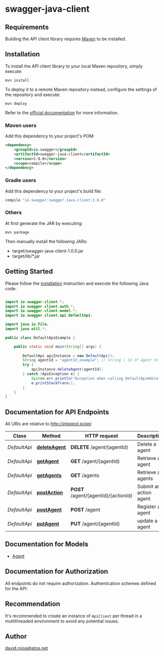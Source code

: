 # swagger-java-client

## Requirements

Building the API client library requires [Maven](https://maven.apache.org/) to be installed.

## Installation

To install the API client library to your local Maven repository, simply execute:

```shell
mvn install
```

To deploy it to a remote Maven repository instead, configure the settings of the repository and execute:

```shell
mvn deploy
```

Refer to the [official documentation](https://maven.apache.org/plugins/maven-deploy-plugin/usage.html) for more information.

### Maven users

Add this dependency to your project's POM:

```xml
<dependency>
    <groupId>io.swagger</groupId>
    <artifactId>swagger-java-client</artifactId>
    <version>1.0.0</version>
    <scope>compile</scope>
</dependency>
```

### Gradle users

Add this dependency to your project's build file:

```groovy
compile "io.swagger:swagger-java-client:1.0.0"
```

### Others

At first generate the JAR by executing:

    mvn package

Then manually install the following JARs:

* target/swagger-java-client-1.0.0.jar
* target/lib/*.jar

## Getting Started

Please follow the [installation](#installation) instruction and execute the following Java code:

```java

import io.swagger.client.*;
import io.swagger.client.auth.*;
import io.swagger.client.model.*;
import io.swagger.client.api.DefaultApi;

import java.io.File;
import java.util.*;

public class DefaultApiExample {

    public static void main(String[] args) {
        
        DefaultApi apiInstance = new DefaultApi();
        String agentId = "agentId_example"; // String | Id of agent to delete
        try {
            apiInstance.deleteAgent(agentId);
        } catch (ApiException e) {
            System.err.println("Exception when calling DefaultApi#deleteAgent");
            e.printStackTrace();
        }
    }
}

```

## Documentation for API Endpoints

All URIs are relative to *http://elastest.io/api*

Class | Method | HTTP request | Description
------------ | ------------- | ------------- | -------------
*DefaultApi* | [**deleteAgent**](docs/DefaultApi.md#deleteAgent) | **DELETE** /agent/{agentId} | Delete a agent
*DefaultApi* | [**getAgent**](docs/DefaultApi.md#getAgent) | **GET** /agent/{agentId} | Retrieve a agent
*DefaultApi* | [**getAgents**](docs/DefaultApi.md#getAgents) | **GET** /agents | Retrieve all agents
*DefaultApi* | [**postAction**](docs/DefaultApi.md#postAction) | **POST** /agent/{agentId}/{actionId} | Submit an action agent
*DefaultApi* | [**postAgent**](docs/DefaultApi.md#postAgent) | **POST** /agent | Register an agent
*DefaultApi* | [**putAgent**](docs/DefaultApi.md#putAgent) | **PUT** /agent/{agentId} | update a agent


## Documentation for Models

 - [Agent](docs/Agent.md)


## Documentation for Authorization

All endpoints do not require authorization.
Authentication schemes defined for the API:

## Recommendation

It's recommended to create an instance of `ApiClient` per thread in a multithreaded environment to avoid any potential issues.

## Author

david.rojoa@atos.net

